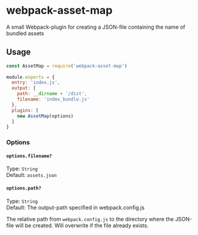 # webpack-asset-map

A small Webpack-plugin for creating a JSON-file containing the name of bundled assets

## Usage

```javascript
const AssetMap = require('webpack-asset-map')
 
module.exports = {
  entry: 'index.js',
  output: {
    path: __dirname + '/dist',
    filename: 'index_bundle.js'
  },
  plugins: [
    new AssetMap(options)
  ]
}
```

### Options

#### `options.filename?`  
  
Type: `String`  
Default: `assets.json`  

#### `options.path?`  
  
Type: `String`  
Default: The output-path specified in webpack.config.js  
  
The relative path from `webpack.config.js` to the directory where the JSON-file will be created. Will overwrite if the file already exists.
